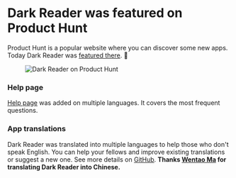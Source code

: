 # Dark Reader was featured on Product Hunt

Product Hunt is a popular website where you can discover some new apps.
Today Dark Reader was [featured there](https://www.producthunt.com/posts/dark-reader-2). 🎉

<figure>
    <img src="/images/product-hunt.png" alt="Dark Reader on Product Hunt" />
</figure>

### Help page

[Help page](http://darkreader.org/help/) was added on multiple languages.
It covers the most frequent questions.

### App translations

Dark Reader was translated into multiple languages to help those who don't speak English.
You can help your fellows and improve existing translations or suggest a new one.
See more details on [GitHub](https://github.com/darkreader/darkreader/issues/559). **Thanks [Wentao Ma](https://github.com/WalterMa) for translating Dark Reader into Chinese.**
